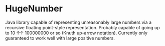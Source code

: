 # HugeNumber
Java library capable of representing unreasonably large numbers via a recursive floating point-style representation.  Probably capable of going up to 10 ↑↑ 100000000 or so (Knuth up-arrow notation).  Currently only guaranteed to work well with large positive numbers.
